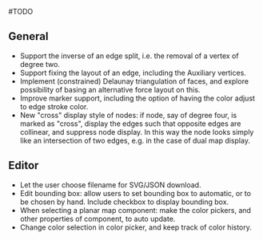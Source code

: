 #TODO

## General

* Support the inverse of an edge split, i.e. the removal of a vertex of 
degree two.
* Support fixing the layout of an edge, including the Auxiliary vertices.
* Implement (constrained) Delaunay triangulation of faces, and explore
possibility of basing an alternative force layout on this.
* Improve marker support, including the option of having the color adjust
to edge stroke color.
* New "cross" display style of nodes: if node, say of degree four, is 
marked as "cross", display the edges such that opposite edges are collinear,
and suppress node display. In this way the node looks simply like an intersection
of two edges, e.g. in the case of dual map display.


## Editor

* Let the user choose filename for SVG/JSON download. 
* Edit bounding box: allow users to set bounding box to automatic, or to be
chosen by hand. Include checkbox to display bounding box.
* When selecting a planar map component: make the color pickers, and other
properties of component, to auto update.
* Change color selection in color picker, and keep track of color history.

